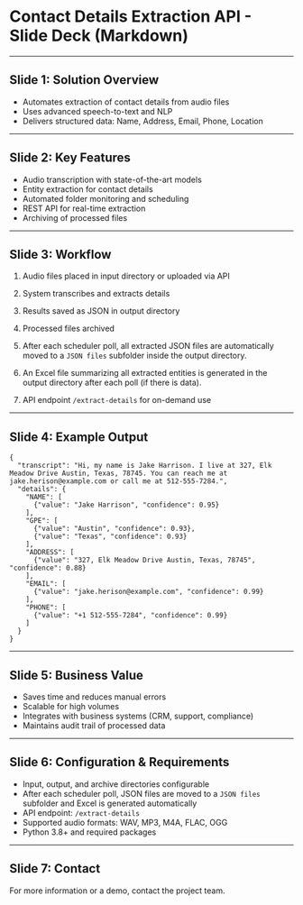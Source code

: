 # Contact Details Extraction API - Slide Deck (Markdown)

---
## Slide 1: Solution Overview
- Automates extraction of contact details from audio files
- Uses advanced speech-to-text and NLP
- Delivers structured data: Name, Address, Email, Phone, Location

---
## Slide 2: Key Features
- Audio transcription with state-of-the-art models
- Entity extraction for contact details
- Automated folder monitoring and scheduling
- REST API for real-time extraction
- Archiving of processed files

---
## Slide 3: Workflow
1. Audio files placed in input directory or uploaded via API
2. System transcribes and extracts details

3. Results saved as JSON in output directory
4. Processed files archived
5. After each scheduler poll, all extracted JSON files are automatically moved to a `JSON files` subfolder inside the output directory.
6. An Excel file summarizing all extracted entities is generated in the output directory after each poll (if there is data).
7. API endpoint `/extract-details` for on-demand use

---
## Slide 4: Example Output
```
{
  "transcript": "Hi, my name is Jake Harrison. I live at 327, Elk Meadow Drive Austin, Texas, 78745. You can reach me at jake.herison@example.com or call me at 512-555-7284.",
  "details": {
    "NAME": [
      {"value": "Jake Harrison", "confidence": 0.95}
    ],
    "GPE": [
      {"value": "Austin", "confidence": 0.93},
      {"value": "Texas", "confidence": 0.93}
    ],
    "ADDRESS": [
      {"value": "327, Elk Meadow Drive Austin, Texas, 78745", "confidence": 0.88}
    ],
    "EMAIL": [
      {"value": "jake.herison@example.com", "confidence": 0.99}
    ],
    "PHONE": [
      {"value": "+1 512-555-7284", "confidence": 0.99}
    ]
  }
}
```

---
## Slide 5: Business Value
- Saves time and reduces manual errors
- Scalable for high volumes
- Integrates with business systems (CRM, support, compliance)
- Maintains audit trail of processed data

---
## Slide 6: Configuration & Requirements
- Input, output, and archive directories configurable
- After each scheduler poll, JSON files are moved to a `JSON files` subfolder and Excel is generated automatically
- API endpoint: `/extract-details`
- Supported audio formats: WAV, MP3, M4A, FLAC, OGG
- Python 3.8+ and required packages

---
## Slide 7: Contact
For more information or a demo, contact the project team.

